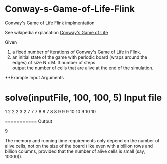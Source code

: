 # Conway-s-Game-of-Life-Flink
Conway's Game of Life Flink implmentation

See wikipedia explanation [Conway's Game of Life](https://en.wikipedia.org/wiki/Conway's_Game_of_Life)

Given 
1. a fixed number of iterations of Conway's Game of Life in Flink.  
2. an initial state of the game with periodic board (wraps around the edges) of size N x M. 
3.number of steps  
output the number of cells that are alive at the end of the simulation.

**Example
Input Arguments

 solve(inputFile, 100, 100, 5)
Input file
===========
1 2
2 2
3 2
7 7
7 8
8 7
8 8
9 9
9 10
10 9
10 10

===========
Output

9

The memory and running time requirements only depend on the number of alive cells, not on the size of the board (like even with a billion rows and billion columns, provided that the number of alive cells is small (say, 10000)).
